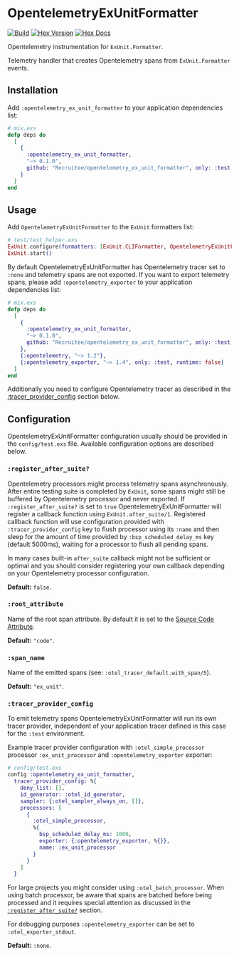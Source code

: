 # OpentelemetryExUnitFormatter

<!-- MDOC !-->

[![Build](https://img.shields.io/github/actions/workflow/status/Recruitee/opentelemetry_ex_unit_formatter/ci.yml?style=for-the-badge)](https://github.com/Recruitee/opentelemetry_ex_unit_formatter/actions/workflows/ci.yml)
[![Hex Version](https://img.shields.io/hexpm/v/opentelemetry_ex_unit_formatter?style=for-the-badge)](https://hex.pm/packages/opentelemetry_ex_unit_formatter)
[![Hex Docs](https://img.shields.io/badge/hex-docs-informational?style=for-the-badge)](https://hexdocs.pm/opentelemetry_ex_unit_formatter)

Opentelemetry instrumentation for `ExUnit.Formatter`.

Telemetry handler that creates Opentelemetry spans from `ExUnit.Formatter` events.

## Installation

Add `:opentelemetry_ex_unit_formatter` to your application dependencies list:

```elixir
# mix.exs
defp deps do
  [
    {
      :opentelemetry_ex_unit_formatter,
      "~> 0.1.0",
      github: "Recruitee/opentelemetry_ex_unit_formatter", only: :test, runtime: false
    }
  ]
end
```

## Usage

Add `OpentelemetryExUnitFormatter` to the `ExUnit` formatters list:

```elixir
# test/test_helper.exs
ExUnit.configure(formatters: [ExUnit.CLIFormatter, OpentelemetryExUnitFormatter])
ExUnit.start()
```

By default OpentelemetryExUnitFormatter has Opentelemetry tracer set to `:none` and telemetry spans
are not exported.
If you want to export telemetry spans, please add `:opentelemetry_exporter` to your application
dependencies list:

```elixir
# mix.exs
defp deps do
  [
    {
      :opentelemetry_ex_unit_formatter,
      "~> 0.1.0",
      github: "Recruitee/opentelemetry_ex_unit_formatter", only: :test, runtime: false
    },
    {:opentelemetry, "~> 1.2"},
    {:opentelemetry_exporter, "~> 1.4", only: :test, runtime: false}
  ]
end
```

Additionally you need to configure Opentelemetry tracer as described in the
[:tracer_provider_config](#module-tracer_provider_config) section below.

## Configuration

OpentelemetryExUnitFormatter configuration usually should be provided in the `config/test.exs` file.
Available configuration options are described below.

### `:register_after_suite?`

Opentelemetry processors might process telemetry spans asynchronously.
After entire testing suite is completed by `ExUnit`, some spans might still be buffered by
Opentelemetry processor and never exported.
If `:register_after_suite?` is set to `true` OpentelemetryExUnitFormatter will register a
callback function using `ExUnit.after_suite/1`. Registered callback function will use configuration
provided with `:tracer_provider_config` key to flush processor using its `:name` and then sleep for
the amount of time provided by `:bsp_scheduled_delay_ms` key (default 5000ms), waiting for a
processor to flush all pending spans.

In many cases built-in `after_suite` callback might not be sufficient or optimal and you should
consider registering your own callback depending on your Opentelemetry processor configuration.

**Default:** `false`.

### `:root_attribute`

Name of the root span attribute. By default it is set to the
[Source Code Attribute](https://opentelemetry.io/docs/reference/specification/trace/semantic_conventions/span-general/#source-code-attributes).

**Default:** `"code"`.

### `:span_name`

Name of the emitted spans (see: `:otel_tracer_default.with_span/5`).

**Default:** `"ex_unit"`.

### `:tracer_provider_config`

To emit telemetry spans OpentelemetryExUnitFormatter will run its own tracer provider, independent
of your application tracer defined in this case for the `:test` environment.

Example tracer provider configuration with `:otel_simple_processor` processor `:ex_unit_processor`
and `:opentelemetry_exporter` exporter:

```elixir
# config/test.exs
config :opentelemetry_ex_unit_formatter,
  tracer_provider_config: %{
    deny_list: [],
    id_generator: :otel_id_generator,
    sampler: {:otel_sampler_always_on, []},
    processors: [
      {
        :otel_simple_processor,
        %{
          bsp_scheduled_delay_ms: 1000,
          exporter: {:opentelemetry_exporter, %{}},
          name: :ex_unit_processor
        }
      }
    ]
  }
```

For large projects you might consider using `:otel_batch_processor`. When using batch processor, be
aware that spans are batched before being processed and it requires special attention as discussed
in the [`:register_after_suite?`](#module-register_after_suite) section.

For debugging purposes `:opentelemetry_exporter` can be set to `:otel_exporter_stdout`.

**Default:** `:none`.

<!-- MDOC !-->
